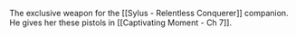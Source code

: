The exclusive weapon for the [[Sylus - Relentless Conquerer]] companion. He gives her these pistols in [[Captivating Moment - Ch 7]].